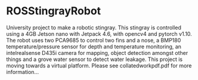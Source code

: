 # ROSStingrayRobot
University project to make a robotic stingray. This stingray is controlled using a 4GB Jetson nano with Jetpack 4.6, with opencv4 and pytorch v1.10. The robot uses two PCA9685 to control two fins and a nose, a BMP180 temperature/pressure sensor for depth and temperature monitoring, an intelrealsense D435i camera for mapping, object detection amongst other things and a grove water sensor to detect water leakage. This project is moving towards a virtual platform. 
Please see collatedworkpdf.pdf for more information...

